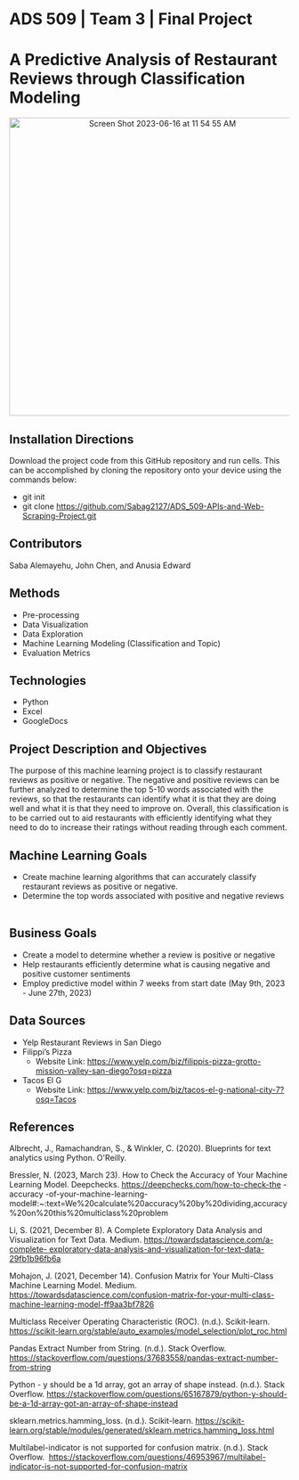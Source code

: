# ADS 509 | Team 3 | Final Project 
# A Predictive Analysis of Restaurant Reviews through Classification Modeling
<p align="center">
  <img width="535" alt="Screen Shot 2023-06-16 at 11 54 55 AM" src="https://github.com/Sabag2127/ADS_509-APIs-and-Web-Scraping-Project/assets/107288109/863c54f2-8da5-457e-b502-00d65ff7aade">
</p>

## Installation Directions 
Download the project code from this GitHub repository and run cells. This can be accomplished by cloning the repository onto your device using the commands below: 
* git init
* git clone https://github.com/Sabag2127/ADS_509-APIs-and-Web-Scraping-Project.git
## Contributors
Saba Alemayehu, John Chen, and Anusia Edward
## Methods  
* Pre-processing 
* Data Visualization
* Data Exploration 
* Machine Learning Modeling (Classification and Topic)
* Evaluation Metrics 
## Technologies 
* Python 
* Excel 
* GoogleDocs 
## Project Description and Objectives 
The purpose of this machine learning project is to classify restaurant reviews as positive or
negative. The negative and positive reviews can be further analyzed to determine the top 5-10
words associated with the reviews, so that the restaurants can identify what it is that they are doing
well and what it is that they need to improve on. Overall, this classification is to be carried out to
aid restaurants with efficiently identifying what they need to do to increase their ratings without
reading through each comment.
## Machine Learning Goals 
* Create machine learning algorithms that can accurately classify restaurant reviews as positive or negative. 
* Determine the top words associated with positive and negative reviews   
## Business Goals 
* Create a model to determine whether a review is positive or negative
* Help restaurants efficiently determine what is causing negative and positive customer sentiments 
* Employ predictive model within 7 weeks from start date (May 9th, 2023 - June 27th, 2023)
## Data Sources 
* Yelp Restaurant Reviews in San Diego
* Filippi’s Pizza
    * Website Link: https://www.yelp.com/biz/filippis-pizza-grotto-mission-valley-san-diego?osq=pizza
* Tacos El G
    * Website Link: https://www.yelp.com/biz/tacos-el-g-national-city-7?osq=Tacos 
## References 
Albrecht, J., Ramachandran, S., & Winkler, C. (2020). Blueprints for text analytics using Python. O'Reilly.

Bressler, N. (2023, March 23). How to Check the Accuracy of Your Machine Learning Model. Deepchecks. 
https://deepchecks.com/how-to-check-the -accuracy -of-your-machine-learning-model#:~:text=We%20calculate%20accuracy%20by%20dividing,accuracy%20on%20this%20multiclass%20problem

Li, S. (2021, December 8). A Complete Exploratory Data Analysis and Visualization for Text Data. Medium. 
https://towardsdatascience.com/a-complete- exploratory-data-analysis-and-visualization-for-text-data-29fb1b96fb6a

Mohajon, J. (2021, December 14). Confusion Matrix for Your Multi-Class Machine Learning Model. Medium. 
https://towardsdatascience.com/confusion-matrix-for-your-multi-class-machine-learning-model-ff9aa3bf7826

Multiclass Receiver Operating Characteristic (ROC). (n.d.). Scikit-learn. https://scikit-learn.org/stable/auto_examples/model_selection/plot_roc.html

Pandas Extract Number from String. (n.d.). Stack Overflow. https://stackoverflow.com/questions/37683558/pandas-extract-number-from-string

Python - y should be a 1d array, got an array of shape instead. (n.d.). Stack Overflow. 
https://stackoverflow.com/questions/65167879/python-y-should-be-a-1d-array-got-an-array-of-shape-instead

sklearn.metrics.hamming_loss. (n.d.). Scikit-learn. https://scikit-learn.org/stable/modules/generated/sklearn.metrics.hamming_loss.html


Multilabel-indicator is not supported for confusion matrix. (n.d.). Stack Overflow. 
https://stackoverflow.com/questions/46953967/multilabel-indicator-is-not-supported-for-confusion-matrix
